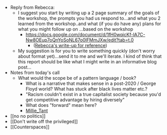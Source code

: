 - Reply from Rebecca:
	- I suggest you start by writing up a 2 page summary of the goals of the workshop, the prompts you had us respond to...and what you 2 learned from the workshop..and what (if you do have any) plans for what you might follow up on ...based on the workshop
		- https://docs.google.com/document/d/1fH0wqicKf-lA7C-Nw8OEup7oQnYoSoNL67o0lFMmJXw/edit?tab=t.0
			- ([Rebecca's write-up for reference](https://wirfs-brock.com/rebecca/blog/2024/10/21/plop2024-live-your-patterns/))
	- My suggestion is for you to write something quickly (don't worry about format yet)...send it to me and we'll iterate. I kind of think that this report should be like what I might write in an informative blog post...
- Notes from today's call
	- What would the scope be of a pattern language / book?
		- What is a narrative that makes sense in a post-2020 / George Floyd world? What has stuck after black lives matter etc.?
		- "Racism couldn't exist in a true capitalist society because you'd get competitive advantage by hiring diversely"
		- What does "forward" mean here?
		- [Millie_Tant](https://en.wikipedia.org/wiki/Millie_Tant)
- [[no no politics]]
- [[Don't write off the privileged]]
- [[Counterspaces]]